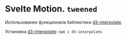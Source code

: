 #  Svelte Motion. `tweened`

Использование функционала библиотеки [d3-interpolate](https://github.com/d3/d3-interpolate).

Установка [d3-interpolate](https://github.com/d3/d3-interpolate): `npm i d3-interpolate`.





